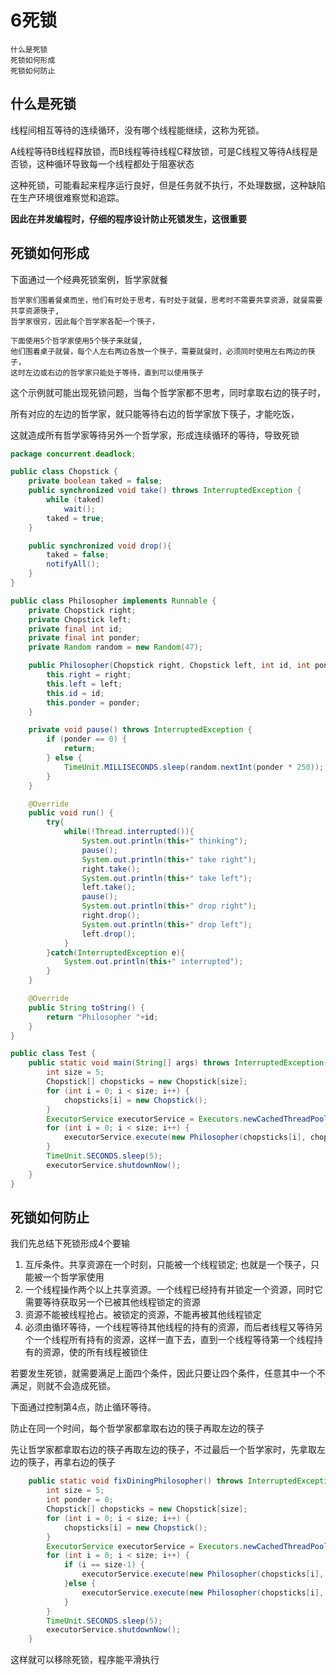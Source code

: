 # 6死锁
    什么是死锁
    死锁如何形成
    死锁如何防止

## 什么是死锁

线程间相互等待的连续循环，没有哪个线程能继续，这称为死锁。

A线程等待B线程释放锁，而B线程等待线程C释放锁，可是C线程又等待A线程是否锁，这种循环导致每一个线程都处于阻塞状态

这种死锁，可能看起来程序运行良好，但是任务就不执行，不处理数据，这种缺陷在生产环境很难察觉和追踪。

**因此在并发编程时，仔细的程序设计防止死锁发生，这很重要**


## 死锁如何形成

下面通过一个经典死锁案例，哲学家就餐
```
哲学家们围着餐桌而坐，他们有时处于思考，有时处于就餐，思考时不需要共享资源，就餐需要共享资源筷子,
哲学家很穷，因此每个哲学家各配一个筷子，

下面使用5个哲学家使用5个筷子来就餐,
他们围着桌子就餐，每个人左右两边各放一个筷子，需要就餐时，必须同时使用左右两边的筷子，
这时左边或右边的哲学家只能处于等待，直到可以使用筷子
```

这个示例就可能出现死锁问题，当每个哲学家都不思考，同时拿取右边的筷子时，

所有对应的左边的哲学家，就只能等待右边的哲学家放下筷子，才能吃饭，

这就造成所有哲学家等待另外一个哲学家，形成连续循环的等待，导致死锁

```java
package concurrent.deadlock;

public class Chopstick {
    private boolean taked = false;
    public synchronized void take() throws InterruptedException {
        while (taked)
            wait();
        taked = true;
    }

    public synchronized void drop(){
        taked = false;
        notifyAll();
    }
}
```

```java
public class Philosopher implements Runnable {
    private Chopstick right;
    private Chopstick left;
    private final int id;
    private final int ponder;
    private Random random = new Random(47);

    public Philosopher(Chopstick right, Chopstick left, int id, int ponder) {
        this.right = right;
        this.left = left;
        this.id = id;
        this.ponder = ponder;
    }

    private void pause() throws InterruptedException {
        if (ponder == 0) {
            return;
        } else {
            TimeUnit.MILLISECONDS.sleep(random.nextInt(ponder * 250));
        }
    }

    @Override
    public void run() {
        try{
            while(!Thread.interrupted()){
                System.out.println(this+" thinking");
                pause();
                System.out.println(this+" take right");
                right.take();
                System.out.println(this+" take left");
                left.take();
                pause();
                System.out.println(this+" drop right");
                right.drop();
                System.out.println(this+" drop left");
                left.drop();
            }
        }catch(InterruptedException e){
            System.out.println(this+" interrupted");
        }
    }

    @Override
    public String toString() {
        return "Philosopher "+id;
    }
}
```

```java
public class Test {
    public static void main(String[] args) throws InterruptedException{
        int size = 5;
        Chopstick[] chopsticks = new Chopstick[size];
        for (int i = 0; i < size; i++) {
            chopsticks[i] = new Chopstick();
        }
        ExecutorService executorService = Executors.newCachedThreadPool();
        for (int i = 0; i < size; i++) {
            executorService.execute(new Philosopher(chopsticks[i], chopsticks[(i + 1) % size], i, 0));
        }
        TimeUnit.SECONDS.sleep(5);
        executorService.shutdownNow();
    }
}
```

## 死锁如何防止

我们先总结下死锁形成4个要输

1. 互斥条件。共享资源在一个时刻，只能被一个线程锁定; 也就是一个筷子，只能被一个哲学家使用
2. 一个线程操作两个以上共享资源。一个线程已经持有并锁定一个资源，同时它需要等待获取另一个已被其他线程锁定的资源
3. 资源不能被线程抢占。被锁定的资源，不能再被其他线程锁定
4. 必须由循环等待，一个线程等待其他线程的持有的资源，而后者线程又等待另个一个线程所有持有的资源，这样一直下去，直到一个线程等待第一个线程持有的资源，使的所有线程被锁住


若要发生死锁，就需要满足上面四个条件，因此只要让四个条件，任意其中一个不满足，则就不会造成死锁。

下面通过控制第4点，防止循环等待。

防止在同一个时间，每个哲学家都拿取右边的筷子再取左边的筷子

先让哲学家都拿取右边的筷子再取左边的筷子，不过最后一个哲学家时，先拿取左边的筷子，再拿右边的筷子
```java
    public static void fixDiningPhilosopher() throws InterruptedException{
        int size = 5;
        int ponder = 0;
        Chopstick[] chopsticks = new Chopstick[size];
        for (int i = 0; i < size; i++) {
            chopsticks[i] = new Chopstick();
        }
        ExecutorService executorService = Executors.newCachedThreadPool();
        for (int i = 0; i < size; i++) {
            if (i == size-1) {
                executorService.execute(new Philosopher(chopsticks[i], chopsticks[(0)], i, ponder));
            }else {
                executorService.execute(new Philosopher(chopsticks[i], chopsticks[(i + 1) ], i, ponder));
            }
        }
        TimeUnit.SECONDS.sleep(5);
        executorService.shutdownNow();
    }
```
这样就可以移除死锁，程序能平滑执行
